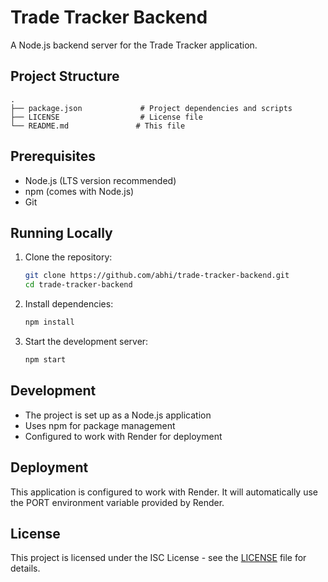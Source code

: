 # Trade Tracker Backend

A Node.js backend server for the Trade Tracker application.

## Project Structure

```
.
├── package.json             # Project dependencies and scripts
├── LICENSE                  # License file
└── README.md               # This file
```

## Prerequisites

- Node.js (LTS version recommended)
- npm (comes with Node.js)
- Git

## Running Locally

1. Clone the repository:
   ```bash
   git clone https://github.com/abhi/trade-tracker-backend.git
   cd trade-tracker-backend
   ```

2. Install dependencies:
   ```bash
   npm install
   ```

3. Start the development server:
   ```bash
   npm start
   ```

## Development

- The project is set up as a Node.js application
- Uses npm for package management
- Configured to work with Render for deployment

## Deployment

This application is configured to work with Render. It will automatically use the PORT environment variable provided by Render.

## License

This project is licensed under the ISC License - see the [LICENSE](LICENSE) file for details. 